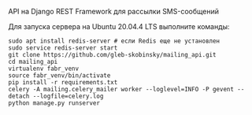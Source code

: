 API на Django REST Framework для рассылки SMS-сообщений

Для запуска сервера на Ubuntu 20.04.4 LTS выполните команды:
```
sudo apt install redis-server # если Redis еще не установлен
sudo service redis-server start
git clone https://github.com/gleb-skobinsky/mailing_api.git
cd mailing_api
virtualenv fabr_venv
source fabr_venv/bin/activate
pip install -r requirements.txt
celery -A mailing.celery_mailer worker --loglevel=INFO -P gevent --detach --logfile=celery.log
python manage.py runserver
```
